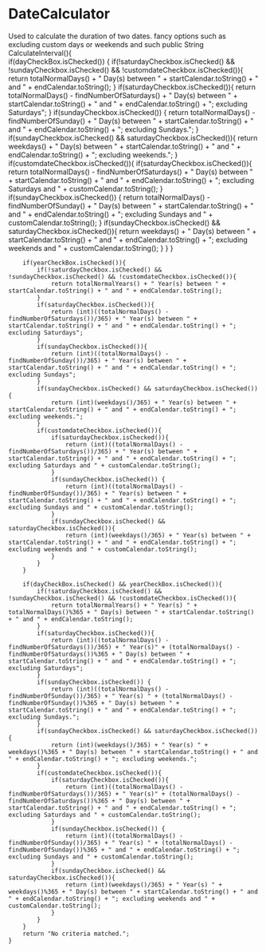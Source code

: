 # DateCalculator
Used to calculate the duration of two dates. fancy options such as excluding custom days or weekends and such
 public String CalculateInterval(){    
        if(dayCheckBox.isChecked())
        {
            if(!saturdayCheckbox.isChecked() && !sundayCheckbox.isChecked() && !customdateCheckbox.isChecked()){
                return totalNormalDays() + " Day(s) between " + startCalendar.toString() + " and " + endCalendar.toString();
            }
            if(saturdayCheckbox.isChecked()){
                return totalNormalDays() - findNumberOfSaturdays() + " Day(s) between " + startCalendar.toString() + " and " + endCalendar.toString() + "; excluding Saturdays";
            }
            if(sundayCheckbox.isChecked()) {
                return totalNormalDays() - findNumberOfSunday() + " Day(s) between " + startCalendar.toString() + " and " + endCalendar.toString() + "; excluding Sundays.";
            }
            if(sundayCheckbox.isChecked() && saturdayCheckbox.isChecked()){
                return weekdays() + " Day(s) between " + startCalendar.toString() + " and " + endCalendar.toString() + "; excluding weekends.";
            }
            if(customdateCheckbox.isChecked()){
                if(saturdayCheckbox.isChecked()){
                    return totalNormalDays() - findNumberOfSaturdays() + " Day(s) between " + startCalendar.toString() + " and " + endCalendar.toString() + "; excluding Saturdays and " + customCalendar.toString();
                }
                if(sundayCheckbox.isChecked()) {
                    return totalNormalDays() - findNumberOfSunday() + " Day(s) between " + startCalendar.toString() + " and " + endCalendar.toString() + "; excluding Sundays and " + customCalendar.toString();
                }
                if(sundayCheckbox.isChecked() && saturdayCheckbox.isChecked()){
                    return weekdays() + " Day(s) between " + startCalendar.toString() + " and " + endCalendar.toString() + "; excluding weekends and " + customCalendar.toString();
                }
            }
        }

        if(yearCheckBox.isChecked()){
            if(!saturdayCheckbox.isChecked() && !sundayCheckbox.isChecked() && !customdateCheckbox.isChecked()){
                return totalNormalYears() + " Year(s) between " + startCalendar.toString() + " and " + endCalendar.toString();
            }
            if(saturdayCheckbox.isChecked()){
                return (int)((totalNormalDays() - findNumberOfSaturdays())/365) + " Year(s) between " + startCalendar.toString() + " and " + endCalendar.toString() + "; excluding Saturdays";
            }
            if(sundayCheckbox.isChecked()){
                return (int)((totalNormalDays() - findNumberOfSunday())/365) + " Year(s) between " + startCalendar.toString() + " and " + endCalendar.toString() + "; excluding Sundays";
            }
            if(sundayCheckbox.isChecked() && saturdayCheckbox.isChecked()){
                return (int)(weekdays()/365) + " Year(s) between " + startCalendar.toString() + " and " + endCalendar.toString() + "; excluding weekends.";
            }
            if(customdateCheckbox.isChecked()){
                if(saturdayCheckbox.isChecked()){
                    return (int)((totalNormalDays() - findNumberOfSaturdays())/365) + " Year(s) between " + startCalendar.toString() + " and " + endCalendar.toString() + "; excluding Saturdays and " + customCalendar.toString();
                }
                if(sundayCheckbox.isChecked()) {
                    return (int)((totalNormalDays() - findNumberOfSunday())/365) + " Year(s) between " + startCalendar.toString() + " and " + endCalendar.toString() + "; excluding Sundays and " + customCalendar.toString();
                }
                if(sundayCheckbox.isChecked() && saturdayCheckbox.isChecked()){
                    return (int)(weekdays()/365) + " Year(s) between " + startCalendar.toString() + " and " + endCalendar.toString() + "; excluding weekends and " + customCalendar.toString();
                }
            }
        }
        
        if(dayCheckBox.isChecked() && yearCheckBox.isChecked()){
            if(!saturdayCheckbox.isChecked() && !sundayCheckbox.isChecked() && !customdateCheckbox.isChecked()){
                return totalNormalYears() + " Year(s) " + totalNormalDays()%365 + " Day(s) between " + startCalendar.toString() + " and " + endCalendar.toString();
            }
            if(saturdayCheckbox.isChecked()){
                return (int)((totalNormalDays() - findNumberOfSaturdays())/365) + " Year(s)" + (totalNormalDays() - findNumberOfSaturdays())%365 + " Day(s) between " + startCalendar.toString() + " and " + endCalendar.toString() + "; excluding Saturdays";
            }
            if(sundayCheckbox.isChecked()) {
                return (int)((totalNormalDays() - findNumberOfSunday())/365) + " Year(s) " + (totalNormalDays() - findNumberOfSunday())%365 + " Day(s) between " + startCalendar.toString() + " and " + endCalendar.toString() + "; excluding Sundays.";
            }
            if(sundayCheckbox.isChecked() && saturdayCheckbox.isChecked()){
                return (int)(weekdays()/365) + " Year(s) " + weekdays()%365 + " Day(s) between " + startCalendar.toString() + " and " + endCalendar.toString() + "; excluding weekends.";
            }
            if(customdateCheckbox.isChecked()){
                if(saturdayCheckbox.isChecked()){
                    return (int)((totalNormalDays() - findNumberOfSaturdays())/365) + " Year(s)" + (totalNormalDays() - findNumberOfSaturdays())%365 + " Day(s) between " + startCalendar.toString() + " and " + endCalendar.toString() + "; excluding Saturdays and " + customCalendar.toString();
                }
                if(sundayCheckbox.isChecked()) {
                    return (int)((totalNormalDays() - findNumberOfSunday())/365) + " Year(s) " + (totalNormalDays() - findNumberOfSunday())%365 + " and " + endCalendar.toString() + "; excluding Sundays and " + customCalendar.toString();
                }
                if(sundayCheckbox.isChecked() && saturdayCheckbox.isChecked()){
                    return (int)(weekdays()/365) + " Year(s) " + weekdays()%365 + " Day(s) between " + startCalendar.toString() + " and " + endCalendar.toString() + "; excluding weekends and " + customCalendar.toString();
                }
            }
        }
        return "No criteria matched.";
    }
